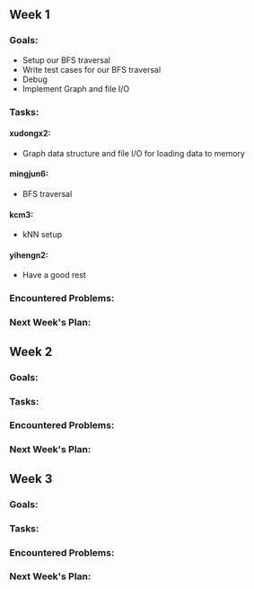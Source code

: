 ## Week 1

### Goals:

* Setup our BFS traversal
* Write test cases for our BFS traversal
* Debug
* Implement Graph and file I/O

### Tasks:
#### xudongx2:
* Graph data structure and file I/O for loading data to memory

#### mingjun6:
* BFS traversal

#### kcm3:
* kNN setup

#### yihengn2:
* Have a good rest

### Encountered Problems:

### Next Week's Plan:

## Week 2

### Goals:

### Tasks:

### Encountered Problems:

### Next Week's Plan:

## Week 3

### Goals:

### Tasks:

### Encountered Problems:

### Next Week's Plan:



